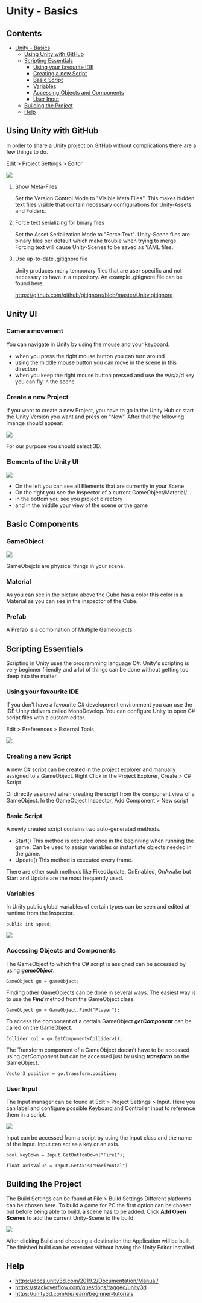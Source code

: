 # Unity - Basics

## Contents

- [Unity - Basics](#unity---basics)
  * [Using Unity with GitHub](#using-unity-with-github)
  * [Scripting Essentials](#scripting-essentials)
    + [Using your favourite IDE](#using-your-favourite-ide)
    + [Creating a new Script](#creating-a-new-script)
    + [Basic Script](#basic-script)
    + [Variables](#variables)
    + [Accessing Objects and Components](#accessing-objects-and-components)
    + [User Input](#user-input)
  * [Building the Project](#building-the-project)
  * [Help](#help)

## Using Unity with GitHub

In order to share a Unity project on GitHub without complications there are a few things to do.

Edit > Project Settings > Editor

![](/images/editorsett.PNG)

1. Show Meta-Files

   Set the Version Control Mode to "Visible Meta Files".
   This makes hidden text files visible that contain necessary configurations for Unity-Assets and Folders.

2. Force text serializing for binary files

   Set the Asset Serialization Mode to "Force Text".
   Unity-Scene files are binary files per default which make trouble when trying to merge. Forcing text will cause Unity-Scenes to be saved as YAML files.

3. Use up-to-date .gitignore file

   Unity produces many temporary files that are user specific and not necessary to have in a repository.
   An example .gitignore file can be found here:

   <https://github.com/github/gitignore/blob/master/Unity.gitignore>


## Unity UI

### Camera movement

You can navigate in Unity by using the mouse and your keyboard.
 - when you press the right mouse button you can turn around
 - using the middle mouse button you can move in the scene in this direction
 - when you keep the right mouse button pressed and use the w/s/a/d key you can fly in the scene 
 
### Create a new Project
 
If you want to create a new Project, you have to go in the Unity Hub or start the Unity Version you want and press on "New".
After that the following Imange should appear:

![](/images/CreateNewProject.png)

For our purpose you should select 3D.

### Elements of the Unity UI

![](/images/UnityUI.png)

- On the left you can see all Elements that are currently in your Scene
- On the right you see the Inspector of a current GameObject/Material/...
- in the bottom you see you project directory
- and in the middle your view of the scene or the game

## Basic Components

### GameObject

![](/images/GameObject.png)

GameObejcts are physical things in your scene.

### Material

As you can see in the picture above the Cube has a color this color is a Material as you can see in the inspector of the Cube.

### Prefab

A Prefab is a combination of Multiple Gameobjects.

## Scripting Essentials 

Scripting in Unity uses the programming language C#. Unity's scripting is very beginner friendly and a lot of things can be done without getting too deep into the matter.

### Using your favourite IDE

If you don't have a favourite C# development environment you can use the IDE Unity delivers called MonoDevelop. You can configure Unity to open C# script files with a custom editor.

Edit > Preferences > External Tools

![](/images/customide.PNG)

### Creating a new Script

A new C# script can be created in the project explorer and manually assigned to a GameObject.
Right Click in the Project Explorer, Create > C# Script

Or directly assigned when creating the script from the component view of a GameObject.
In the GameObject Inspector, Add Component > New script

### Basic Script

A newly created script contains two auto-generated methods.

- Start()
  This method is executed once in the beginning when running the game. Can be used to assign variables  or instantiate objects needed in the game. 
- Update()
  This method is executed every frame.

There are other such methods like FixedUpdate, OnEnabled, OnAwake but Start and Update are the most frequently used. 

### Variables

In Unity public global variables of certain types can be seen and edited at runtime from the Inspector.

`public int speed;`

![](/images/publicint.PNG)

### Accessing Objects and Components

The GameObject to which the C# script is assigned can be accessed by using ***gameObject***. 

`GameObject go = gameObject;`

Finding other GameObjects can be done in several ways. The easiest way is to use the ***Find*** method from the GameObject class. 

`GameObject go = GameObject.Find("Player");`

To access the component of a certain GameObject ***getComponent*** can be called on the GameObject.

`Collider col = go.GetComponent<Collider>();`

The Transform component of a GameObject doesn't have to be accessed using *getComponent* but can be accessed just by using ***transform*** on the GameObject.

`Vector3 position = go.transform.position; `

### User Input

The Input manager can be found at Edit > Project Settings > Input. Here you can label and configure possible Keyboard and Controller input to reference them in a script.

![](/images/inputman.PNG)

Input can be accessed from a script by using the Input class and the name of the input. Input can act as a key or an axis.

`bool keyDown = Input.GetButtonDown("Fire1");`

`float axisValue = Input.GetAxis("Horizontal") `

## Building the Project

The Build Settings can be found at File > Build Settings
Different platforms can be chosen here. To build a game for PC the first option can be chosen but before being able to build, a scene has to be added.  Click **Add Open Scenes** to add the current Unity-Scene to the build.

![](/images/buildsett.PNG)

After clicking Build and choosing a destination the Application will be built. The finished build can be executed without having the Unity Editor installed.

## Help

- <https://docs.unity3d.com/2019.2/Documentation/Manual/>
- <https://stackoverflow.com/questions/tagged/unity3d>
- <https://unity3d.com/de/learn/beginner-tutorials>
